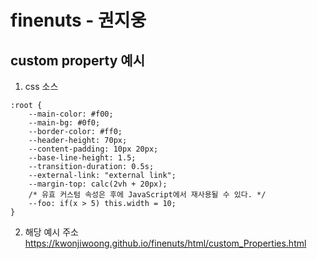 # finenuts - 권지웅

## custom property 예시
1. css 소스

```
:root {
    --main-color: #f00;
    --main-bg: #0f0;
    --border-color: #ff0;
    --header-height: 70px;
    --content-padding: 10px 20px;
    --base-line-height: 1.5;
    --transition-duration: 0.5s;
    --external-link: "external link";
    --margin-top: calc(2vh + 20px);
    /* 유효 커스텀 속성은 후에 JavaScript에서 재사용될 수 있다. */
    --foo: if(x > 5) this.width = 10;
}
```
2. 해당 예시 주소
<https://kwonjiwoong.github.io/finenuts/html/custom_Properties.html>
